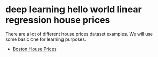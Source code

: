# deep learning hello world linear regression house prices

There are a lot of different house prices dataset examples.
We will use some basic one for learning purposes.


- [Boston House Prices](../hello-world-linear-boston-house-prices.ipynb)


